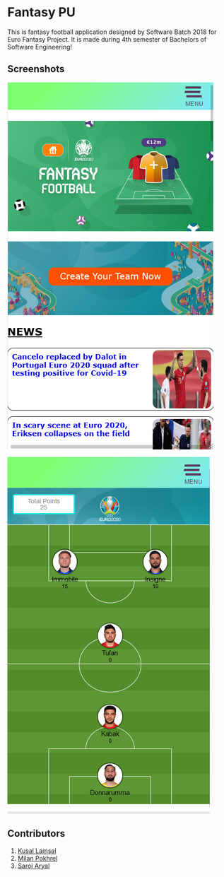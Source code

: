 # Fantasy PU

This is fantasy football application designed by Software Batch 2018 for Euro Fantasy Project.
It is made during 4th semester of Bachelors of Software Engineering!


## Screenshots
![UI](home.PNG)

![UI](fantasy.PNG)


## Contributors

1. [Kusal Lamsal](https://github.com/kusaljr)
2. [Milan Pokhrel](https://github.com/milan98080)
3. [Saroj Aryal](https://github.com/joerush18)

